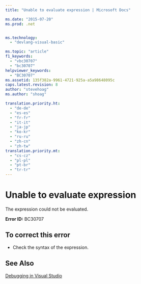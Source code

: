 ```yaml
---
title: "Unable to evaluate expression | Microsoft Docs"

ms.date: "2015-07-20"
ms.prod: .net


ms.technology: 
  - "devlang-visual-basic"

ms.topic: "article"
f1_keywords: 
  - "vbc30707"
  - "bc30707"
helpviewer_keywords: 
  - "BC30707"
ms.assetid: 135f382a-9961-4721-925a-a5a98648095c
caps.latest.revision: 8
author: "stevehoag"
ms.author: "shoag"

translation.priority.ht: 
  - "de-de"
  - "es-es"
  - "fr-fr"
  - "it-it"
  - "ja-jp"
  - "ko-kr"
  - "ru-ru"
  - "zh-cn"
  - "zh-tw"
translation.priority.mt: 
  - "cs-cz"
  - "pl-pl"
  - "pt-br"
  - "tr-tr"
---
```

# Unable to evaluate expression
The expression could not be evaluated.  
  
 **Error ID:** BC30707  
  
## To correct this error  
  
-   Check the syntax of the expression.  
  
## See Also  
 [Debugging in Visual Studio](https://docs.microsoft.com/visualstudio/debugger/debugging-in-visual-studio)